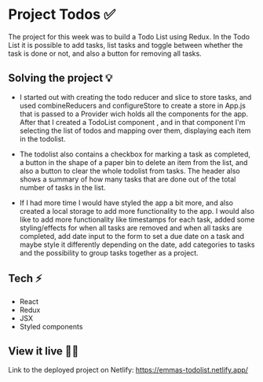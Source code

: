 # Project Todos ✅

The project for this week was to build a Todo List using Redux. In the Todo List it is possible to add tasks, list tasks and toggle between whether the task is done or not, and also a button for removing all tasks.

## Solving the project 💡

- I started out with creating the todo reducer and slice to store tasks, and used combineReducers and configureStore to create a store in App.js that is passed to a Provider wich holds all the components for the app. After that I created a TodoList component , and in that component I'm selecting the list of todos and mapping over them, displaying each item in the todolist. 

- The todolist also contains a checkbox for marking a task as completed, a button in the shape of a paper bin to delete an item from the list, and also a button to clear the whole todolist from tasks. The header also shows a summary of how many tasks that are done out of the total number of tasks in the list. 

-  If I had more time I would have styled the app a bit more, and also created a local storage to add more functionality to the app. I would also like to add more functionality like timestamps for each task, added some styling/effects for when all tasks are removed and when all tasks are completed, add date input to the form to set a due date on a task and maybe style it differently depending on the date, add categories to tasks and the possibility to group tasks together as a project. 

## Tech ⚡️
- React
- Redux
- JSX
- Styled components

## View it live 👩‍💻

Link to the deployed project on Netlify: https://emmas-todolist.netlify.app/